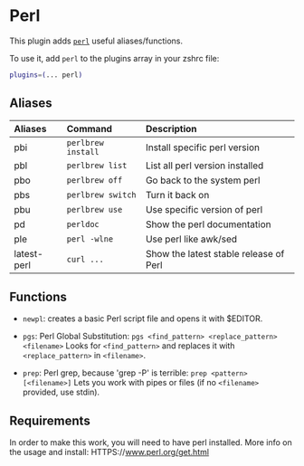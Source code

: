 # Perl

This plugin adds [`perl`](https://www.perl.org/) useful aliases/functions.

To use it, add `perl` to the plugins array in your zshrc file:

```zsh
plugins=(... perl)
```

## Aliases

| Aliases     | Command            | Description                            |
| :---------- | :----------------- | :------------------------------------- |
| pbi         | `perlbrew install` | Install specific perl version          |
| pbl         | `perlbrew list`    | List all perl version installed        |
| pbo         | `perlbrew off`     | Go back to the system perl             |
| pbs         | `perlbrew switch`  | Turn it back on                        |
| pbu         | `perlbrew use`     | Use specific version of perl           |
| pd          | `perldoc`          | Show the perl documentation            |
| ple         | `perl -wlne`       | Use perl like awk/sed                  |
| latest-perl | `curl ...`         | Show the latest stable release of Perl |

## Functions

-   `newpl`: creates a basic Perl script file and opens it with $EDITOR.

-   `pgs`: Perl Global Substitution:
    `pgs <find_pattern> <replace_pattern> <filename>` Looks for `<find_pattern>`
    and replaces it with `<replace_pattern>` in `<filename>`.

-   `prep`: Perl grep, because 'grep -P' is terrible:
    `prep <pattern> [<filename>]` Lets you work with pipes or files (if no
    `<filename>` provided, use stdin).

## Requirements

In order to make this work, you will need to have perl installed. More info on
the usage and install: HTTPS://www.perl.org/get.html
